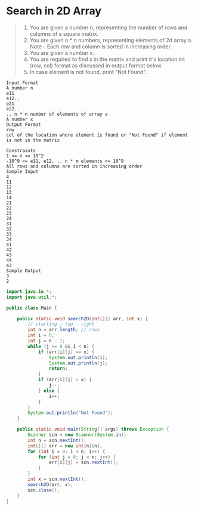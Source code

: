 # Search in 2D Array

>1. You are given a number n, representing the number of rows and columns of a square matrix.
>2. You are given n * n numbers, representing elements of 2d array a. 
>Note - Each row and column is sorted in increasing order.
>3. You are given a number x.
>4. You are required to find x in the matrix and print it's location int (row, col) format as discussed in output format below.
>5. In case element is not found, print "Not Found".
```
Input Format
A number n
e11
e12..
e21
e22..
.. n * n number of elements of array a
A number x
Output Format
row
col of the location where element is found or "Not Found" if element is not in the matrix

Constraints
1 <= n <= 10^2
-10^9 <= e11, e12, .. n * m elements <= 10^9
All rows and columns are sorted in increasing order
Sample Input
4
11
12
13
14
21
22
23
24
31
32
33
34
41
42
43
44
43
Sample Output
3
2
```

```java
import java.io.*;
import java.util.*;

public class Main {

    public static void search2D(int[][] arr, int x) {
        // starting : top - right
        int n = arr.length; // rows
        int i = 0;
        int j = n - 1;
        while (j >= 0 && i < n) {
            if (arr[i][j] == x) {
                System.out.println(i);
                System.out.println(j);
                return;
            }
            if (arr[i][j] > x) {
                j--;
            } else {
                i++;
            }
        }
        System.out.println("Not Found");
    }

    public static void main(String[] args) throws Exception {
        Scanner scn = new Scanner(System.in);
        int n = scn.nextInt();
        int[][] arr = new int[n][n];
        for (int i = 0; i < n; i++) {
            for (int j = 0; j < n; j++) {
                arr[i][j] = scn.nextInt();
            }
        }
        int x = scn.nextInt();
        search2D(arr, x);
        scn.close();
    }
}
```